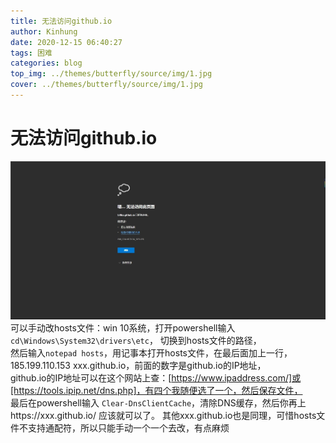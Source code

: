 ```yaml
---
title: 无法访问github.io
author: Kinhung
date: 2020-12-15 06:40:27
tags: 困难
categories: blog
top_img: ../themes/butterfly/source/img/1.jpg
cover: ../themes/butterfly/source/img/1.jpg
---
```

# 无法访问github.io
![这是无法访问的页面](/source/img/cannot.jpg)
可以手动改hosts文件：win 10系统，打开powershell输入`cd\Windows\System32\drivers\etc`，
切换到hosts文件的路径，
<br>然后输入`notepad hosts`，用记事本打开hosts文件，在最后面加上一行，185.199.110.153 xxx.github.io，前面的数字是github.io的IP地址，
<br>github.io的IP地址可以在这个网站上查：[https://www.ipaddress.com/]或[https://tools.ipip.net/dns.php]，有四个我随便选了一个，然后保存文件，
<br>最后在powershell输入 `Clear-DnsClientCache`，清除DNS缓存，然后你再上https://xxx.github.io/ 应该就可以了。
其他xxx.github.io也是同理，可惜hosts文件不支持通配符，所以只能手动一个一个去改，有点麻烦
